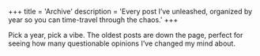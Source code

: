 +++
title = 'Archive'
description = 'Every post I’ve unleashed, organized by year so you can time-travel through the chaos.'
+++

Pick a year, pick a vibe. The oldest posts are down the page, perfect for seeing
how many questionable opinions I’ve changed my mind about.
